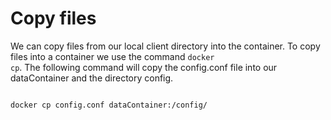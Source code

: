 # Copy files

We can copy files from our local client directory into the container. To copy files into a container we use the command <code>docker cp</code>.
The following command will copy the config.conf file into our dataContainer and the directory config.

<code>
docker cp config.conf dataContainer:/config/
</code>


